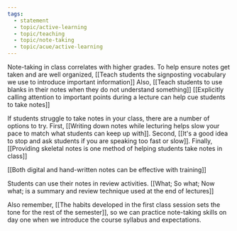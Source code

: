 ```yaml
---
tags:
  - statement
  - topic/active-learning
  - topic/teaching
  - topic/note-taking
  - topic/acue/active-learning
---
```

Note-taking in class correlates with higher grades. To help ensure notes get taken and are well organized, [[Teach students the signposting vocabulary we use to introduce important information]] Also, [[Teach students to use blanks in their notes when they do not understand something]] [[Explicitly calling attention to important points during a lecture can help cue students to take notes]]  

If students struggle to take notes in your class, there are a number of options to try. First, [[Writing down notes while lecturing helps slow your pace to match what students can keep up with]]. Second, [[It's a good idea to stop and ask students if you are speaking too fast or slow]]. Finally, [[Providing skeletal notes is one method of helping students take notes in class]]

[[Both digital and hand-written notes can be effective with training]]

Students can use their notes in review activities. [[What; So what; Now what; is a summary and review technique used at the end of lectures]]

Also remember, [[The habits developed in the first class session sets the tone for the rest of the semester]], so we can practice note-taking skills on day one when we introduce the course syllabus and expectations.
